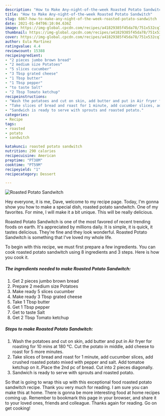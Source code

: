 ```yaml
---
description: "How to Make Any-night-of-the-week Roasted Potato Sandwitch"
title: "How to Make Any-night-of-the-week Roasted Potato Sandwitch"
slug: 6867-how-to-make-any-night-of-the-week-roasted-potato-sandwitch
date: 2021-01-04T06:10:04.636Z
image: https://img-global.cpcdn.com/recipes/a41829385f45da78/751x532cq70/roasted-potato-sandwitch-recipe-main-photo.jpg
thumbnail: https://img-global.cpcdn.com/recipes/a41829385f45da78/751x532cq70/roasted-potato-sandwitch-recipe-main-photo.jpg
cover: https://img-global.cpcdn.com/recipes/a41829385f45da78/751x532cq70/roasted-potato-sandwitch-recipe-main-photo.jpg
author: Eula Martinez
ratingvalue: 4.4
reviewcount: 15388
recipeingredient:
- "2 pieces jumbo brown bread"
- "2 medium size Potatoes"
- "5 slices cucumber"
- "3 Tbsp grated cheese"
- "1 Tbsp butter"
- "1 Tbsp pepper"
- "to taste Salt"
- "2 Tbsp Tomato ketchup"
recipeinstructions:
- "Wash the potatoes and cut on skin, add butter and put in Air fryer for roasting for 10 mins at 180 ℃. Cut the potato in middle, add cheese to roast for 5 more minutes."
- "Take slices of bread and roast for 1 minute, add cucumber slices, add crushed roasted potato mixed with pepper and salt. Add tomatoe ketchup on it..Place the 2nd pc of bread. Cut into 2 pieces diagonally."
- "Sandwich is ready to serve with sprouts and roasted potato."
categories:
- Recipe
tags:
- roasted
- potato
- sandwitch

katakunci: roasted potato sandwitch 
nutrition: 290 calories
recipecuisine: American
preptime: "PT38M"
cooktime: "PT59M"
recipeyield: "1"
recipecategory: Dessert

---
```



![Roasted Potato Sandwitch](https://img-global.cpcdn.com/recipes/a41829385f45da78/751x532cq70/roasted-potato-sandwitch-recipe-main-photo.jpg)

Hey everyone, it is me, Dave, welcome to my recipe page. Today, I'm gonna show you how to make a special dish, roasted potato sandwitch. One of my favorites. For mine, I will make it a bit unique. This will be really delicious.



Roasted Potato Sandwitch is one of the most favored of recent trending foods on earth. It's appreciated by millions daily. It is simple, it is quick, it tastes delicious. They're fine and they look wonderful. Roasted Potato Sandwitch is something that I've loved my whole life.


To begin with this recipe, we must first prepare a few ingredients. You can cook roasted potato sandwitch using 8 ingredients and 3 steps. Here is how you cook it.

<!--inarticleads1-->

##### The ingredients needed to make Roasted Potato Sandwitch:

1. Get 2 pieces jumbo brown bread
1. Prepare 2 medium size Potatoes
1. Make ready 5 slices cucumber
1. Make ready 3 Tbsp grated cheese
1. Take 1 Tbsp butter
1. Get 1 Tbsp pepper
1. Get to taste Salt
1. Get 2 Tbsp Tomato ketchup




<!--inarticleads2-->

##### Steps to make Roasted Potato Sandwitch:

1. Wash the potatoes and cut on skin, add butter and put in Air fryer for roasting for 10 mins at 180 ℃. Cut the potato in middle, add cheese to roast for 5 more minutes.
1. Take slices of bread and roast for 1 minute, add cucumber slices, add crushed roasted potato mixed with pepper and salt. Add tomatoe ketchup on it..Place the 2nd pc of bread. Cut into 2 pieces diagonally.
1. Sandwich is ready to serve with sprouts and roasted potato.




So that is going to wrap this up with this exceptional food roasted potato sandwitch recipe. Thank you very much for reading. I am sure you can make this at home. There is gonna be more interesting food at home recipes coming up. Remember to bookmark this page in your browser, and share it to your loved ones, friends and colleague. Thanks again for reading. Go on get cooking!
